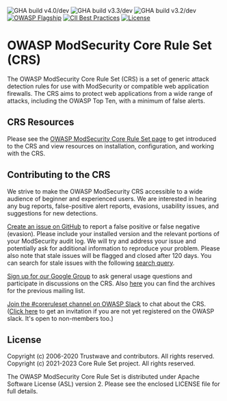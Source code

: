 ![GHA build v4.0/dev](https://github.com/coreruleset/coreruleset/workflows/Regression%20Tests/badge.svg?branch=v4.0%2Fdev)
![GHA build v3.3/dev](https://github.com/coreruleset/coreruleset/workflows/Regression%20Tests/badge.svg?branch=v3.3%2Fdev)
![GHA build v3.2/dev](https://github.com/coreruleset/coreruleset/workflows/Regression%20Tests/badge.svg?branch=v3.2%2Fdev)</br>
[![OWASP Flagship](https://img.shields.io/badge/owasp-flagship%20project-38a047.svg)](https://owasp.org/projects/)
[![CII Best Practices](https://bestpractices.coreinfrastructure.org/projects/1390/badge)](https://bestpractices.coreinfrastructure.org/projects/1390)
[![License](https://img.shields.io/badge/License-Apache%202.0-blue.svg)](https://opensource.org/licenses/Apache-2.0)



# OWASP ModSecurity Core Rule Set (CRS)

The OWASP ModSecurity Core Rule Set (CRS) is a set of generic attack detection rules for use with ModSecurity or compatible web application firewalls. The CRS aims to protect web applications from a wide range of attacks, including the OWASP Top Ten, with a minimum of false alerts.

## CRS Resources

Please see the [OWASP ModSecurity Core Rule Set page](https://coreruleset.org/) to get introduced to the CRS and view resources on installation, configuration, and working with the CRS.

## Contributing to the CRS

We strive to make the OWASP ModSecurity CRS accessible to a wide audience of beginner and experienced users. We are interested in hearing any bug reports, false-positive alert reports, evasions, usability issues, and suggestions for new detections.

[Create an issue on GitHub](https://github.com/coreruleset/coreruleset/issues) to report a false positive or false negative (evasion). Please include your installed version and the relevant portions of your ModSecurity audit log. We will try and address your issue and potentially ask for additional information to reproduce your problem. Please also note that stale issues will be flagged and closed after 120 days. You can search for stale issues with the following [search query](https://github.com/coreruleset/coreruleset/issues?q=label%3A%22Stale+issue%22).

[Sign up for our Google Group](https://groups.google.com/a/owasp.org/g/modsecurity-core-rule-set-project) to ask general usage questions and participate in discussions on the CRS. Also [here](https://lists.owasp.org/pipermail/owasp-modsecurity-core-rule-set/index) you can find the archives for the previous mailing list.

[Join the #coreruleset channel on OWASP Slack](https://owasp.slack.com/) to chat about the CRS. ([Click here](https://owasp.org/slack/invite) to get an invitation if you are not yet registered on the OWASP slack. It's open to non-members too.)

## License

Copyright (c) 2006-2020 Trustwave and contributors. All rights reserved.</br>
Copyright (c) 2021-2023 Core Rule Set project. All rights reserved.

The OWASP ModSecurity Core Rule Set is distributed under Apache Software License (ASL) version 2. Please see the enclosed LICENSE file for full details.
